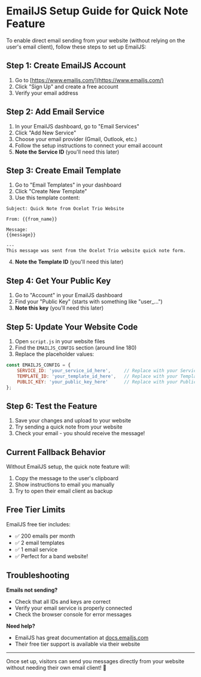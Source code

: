 # EmailJS Setup Guide for Quick Note Feature

To enable direct email sending from your website (without relying on the user's email client), follow these steps to set up EmailJS:

## Step 1: Create EmailJS Account

1. Go to [https://www.emailjs.com/](https://www.emailjs.com/)
2. Click "Sign Up" and create a free account
3. Verify your email address

## Step 2: Add Email Service

1. In your EmailJS dashboard, go to "Email Services"
2. Click "Add New Service"
3. Choose your email provider (Gmail, Outlook, etc.)
4. Follow the setup instructions to connect your email account
5. **Note the Service ID** (you'll need this later)

## Step 3: Create Email Template

1. Go to "Email Templates" in your dashboard
2. Click "Create New Template"
3. Use this template content:

```
Subject: Quick Note from Ocelot Trio Website

From: {{from_name}}

Message:
{{message}}

---
This message was sent from the Ocelot Trio website quick note form.
```

4. **Note the Template ID** (you'll need this later)

## Step 4: Get Your Public Key

1. Go to "Account" in your EmailJS dashboard
2. Find your "Public Key" (starts with something like "user_...")
3. **Note this key** (you'll need this later)

## Step 5: Update Your Website Code

1. Open `script.js` in your website files
2. Find the `EMAILJS_CONFIG` section (around line 180)
3. Replace the placeholder values:

```javascript
const EMAILJS_CONFIG = {
    SERVICE_ID: 'your_service_id_here',     // Replace with your Service ID
    TEMPLATE_ID: 'your_template_id_here',   // Replace with your Template ID  
    PUBLIC_KEY: 'your_public_key_here'      // Replace with your Public Key
};
```

## Step 6: Test the Feature

1. Save your changes and upload to your website
2. Try sending a quick note from your website
3. Check your email - you should receive the message!

## Current Fallback Behavior

Without EmailJS setup, the quick note feature will:
1. Copy the message to the user's clipboard
2. Show instructions to email you manually
3. Try to open their email client as backup

## Free Tier Limits

EmailJS free tier includes:
- ✅ 200 emails per month
- ✅ 2 email templates
- ✅ 1 email service
- ✅ Perfect for a band website!

## Troubleshooting

**Emails not sending?**
- Check that all IDs and keys are correct
- Verify your email service is properly connected
- Check the browser console for error messages

**Need help?**
- EmailJS has great documentation at [docs.emailjs.com](https://www.emailjs.com/docs/)
- Their free tier support is available via their website

---

Once set up, visitors can send you messages directly from your website without needing their own email client! 🎵 